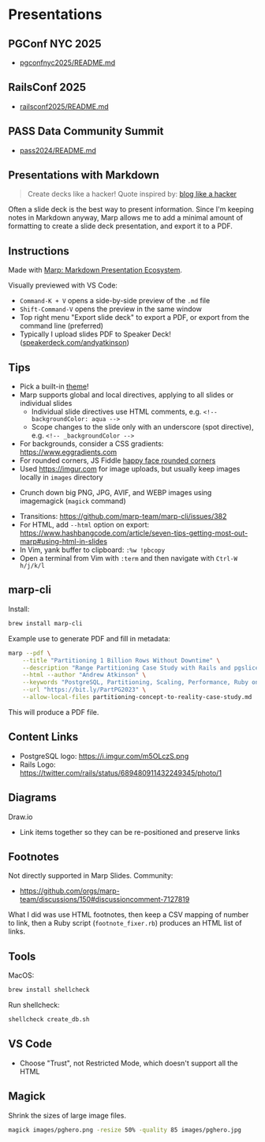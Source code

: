 # Presentations

## PGConf NYC 2025
- [pgconfnyc2025/README.md](pgconfnyc2025/README.md)

## RailsConf 2025
- [railsconf2025/README.md](railsconf2025/README.md)

## PASS Data Community Summit
- [pass2024/README.md](pass2024/README.md)

## Presentations with Markdown
> Create decks like a hacker!
Quote inspired by: [blog like a hacker](https://tom.preston-werner.com/2008/11/17/blogging-like-a-hacker.html)

Often a slide deck is the best way to present information. Since I'm keeping notes in Markdown anyway, Marp allows me to add a minimal amount of formatting to create a slide deck presentation, and export it to a PDF.

## Instructions
Made with [Marp: Markdown Presentation Ecosystem](https://marp.app).

Visually previewed with VS Code:
* `Command-K + V` opens a side-by-side preview of the `.md` file
* `Shift-Command-V` opens the preview in the same window
* Top right menu "Export slide deck" to export a PDF, or export from the command line (preferred)
* Typically I upload slides PDF to Speaker Deck! ([speakerdeck.com/andyatkinson](https://speakerdeck.com/andyatkinson))

## Tips
* Pick a built-in [theme](https://github.com/marp-team/marp-core/tree/main/themes)!
* Marp supports global and local directives, applying to all slides or individual slides
  * Individual slide directives use HTML comments, e.g. `<!-- backgroundColor: aqua -->`
  * Scope changes to the slide only with an underscore (spot directive), e.g. `<!-- _backgroundColor -->`
* For backgrounds, consider a CSS gradients: <https://www.eggradients.com>
* For rounded corners, JS Fiddle [happy face rounded corners](http://thenewcode.com/431/Simple-CSS-Masks-Images-with-Rounded-Corners)
* Used <https://imgur.com> for image uploads, but usually keep images locally in `images` directory
- Crunch down big PNG, JPG, AVIF, and WEBP images using imagemagick (`magick` command)
* Transitions: <https://github.com/marp-team/marp-cli/issues/382>
* For HTML, add `--html` option on export: <https://www.hashbangcode.com/article/seven-tips-getting-most-out-marp#using-html-in-slides>
* In Vim, yank buffer to clipboard: `:%w !pbcopy`
* Open a terminal from Vim with `:term` and then navigate with `Ctrl-W h/j/k/l`

## marp-cli
Install:
```sh
brew install marp-cli
```

Example use to generate PDF and fill in metadata:
```sh
marp --pdf \
    --title "Partitioning 1 Billion Rows Without Downtime" \
    --description "Range Partitioning Case Study with Rails and pgslice" \
    --html --author "Andrew Atkinson" \
    --keywords "PostgreSQL, Partitioning, Scaling, Performance, Ruby on Rails, Ruby" \
    --url "https://bit.ly/PartPG2023" \
    --allow-local-files partitioning-concept-to-reality-case-study.md
```

This will produce a PDF file.

## Content Links
* PostgreSQL logo: <https://i.imgur.com/m5OLczS.png>
* Rails Logo: <https://twitter.com/rails/status/689480911432249345/photo/1>

## Diagrams
Draw.io
- Link items together so they can be re-positioned and preserve links

## Footnotes
Not directly supported in Marp Slides. Community:
- <https://github.com/orgs/marp-team/discussions/150#discussioncomment-7127819>

What I did was use HTML footnotes, then keep a CSV mapping of number to link, then a Ruby script (`footnote_fixer.rb`) produces an HTML list of links.

## Tools
MacOS:
```sh
brew install shellcheck
```

Run shellcheck:
```sh
shellcheck create_db.sh
```

## VS Code
- Choose "Trust", not Restricted Mode, which doesn't support all the HTML

## Magick
Shrink the sizes of large image files.
```sh
magick images/pghero.png -resize 50% -quality 85 images/pghero.jpg
```
